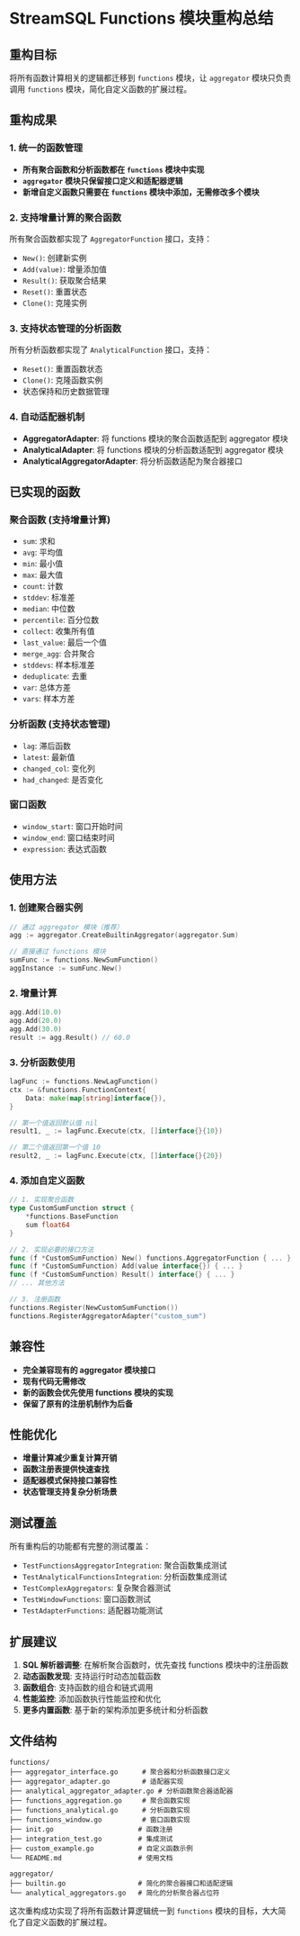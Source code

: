 # StreamSQL Functions 模块重构总结

## 重构目标

将所有函数计算相关的逻辑都迁移到 `functions` 模块，让 `aggregator` 模块只负责调用 `functions` 模块，简化自定义函数的扩展过程。

## 重构成果

### 1. 统一的函数管理

- **所有聚合函数和分析函数都在 `functions` 模块中实现**
- **`aggregator` 模块只保留接口定义和适配器逻辑**
- **新增自定义函数只需要在 `functions` 模块中添加，无需修改多个模块**

### 2. 支持增量计算的聚合函数

所有聚合函数都实现了 `AggregatorFunction` 接口，支持：
- `New()`: 创建新实例
- `Add(value)`: 增量添加值
- `Result()`: 获取聚合结果
- `Reset()`: 重置状态
- `Clone()`: 克隆实例

### 3. 支持状态管理的分析函数

所有分析函数都实现了 `AnalyticalFunction` 接口，支持：
- `Reset()`: 重置函数状态
- `Clone()`: 克隆函数实例
- 状态保持和历史数据管理

### 4. 自动适配器机制

- **AggregatorAdapter**: 将 functions 模块的聚合函数适配到 aggregator 模块
- **AnalyticalAdapter**: 将 functions 模块的分析函数适配到 aggregator 模块
- **AnalyticalAggregatorAdapter**: 将分析函数适配为聚合器接口

## 已实现的函数

### 聚合函数 (支持增量计算)
- `sum`: 求和
- `avg`: 平均值
- `min`: 最小值
- `max`: 最大值
- `count`: 计数
- `stddev`: 标准差
- `median`: 中位数
- `percentile`: 百分位数
- `collect`: 收集所有值
- `last_value`: 最后一个值
- `merge_agg`: 合并聚合
- `stddevs`: 样本标准差
- `deduplicate`: 去重
- `var`: 总体方差
- `vars`: 样本方差

### 分析函数 (支持状态管理)
- `lag`: 滞后函数
- `latest`: 最新值
- `changed_col`: 变化列
- `had_changed`: 是否变化

### 窗口函数
- `window_start`: 窗口开始时间
- `window_end`: 窗口结束时间
- `expression`: 表达式函数

## 使用方法

### 1. 创建聚合器实例

```go
// 通过 aggregator 模块（推荐）
agg := aggregator.CreateBuiltinAggregator(aggregator.Sum)

// 直接通过 functions 模块
sumFunc := functions.NewSumFunction()
aggInstance := sumFunc.New()
```

### 2. 增量计算

```go
agg.Add(10.0)
agg.Add(20.0)
agg.Add(30.0)
result := agg.Result() // 60.0
```

### 3. 分析函数使用

```go
lagFunc := functions.NewLagFunction()
ctx := &functions.FunctionContext{
    Data: make(map[string]interface{}),
}

// 第一个值返回默认值 nil
result1, _ := lagFunc.Execute(ctx, []interface{}{10})

// 第二个值返回第一个值 10
result2, _ := lagFunc.Execute(ctx, []interface{}{20})
```

### 4. 添加自定义函数

```go
// 1. 实现聚合函数
type CustomSumFunction struct {
    *functions.BaseFunction
    sum float64
}

// 2. 实现必要的接口方法
func (f *CustomSumFunction) New() functions.AggregatorFunction { ... }
func (f *CustomSumFunction) Add(value interface{}) { ... }
func (f *CustomSumFunction) Result() interface{} { ... }
// ... 其他方法

// 3. 注册函数
functions.Register(NewCustomSumFunction())
functions.RegisterAggregatorAdapter("custom_sum")
```

## 兼容性

- **完全兼容现有的 aggregator 模块接口**
- **现有代码无需修改**
- **新的函数会优先使用 functions 模块的实现**
- **保留了原有的注册机制作为后备**

## 性能优化

- **增量计算减少重复计算开销**
- **函数注册表提供快速查找**
- **适配器模式保持接口兼容性**
- **状态管理支持复杂分析场景**

## 测试覆盖

所有重构后的功能都有完整的测试覆盖：
- `TestFunctionsAggregatorIntegration`: 聚合函数集成测试
- `TestAnalyticalFunctionsIntegration`: 分析函数集成测试
- `TestComplexAggregators`: 复杂聚合器测试
- `TestWindowFunctions`: 窗口函数测试
- `TestAdapterFunctions`: 适配器功能测试

## 扩展建议

1. **SQL 解析器调整**: 在解析聚合函数时，优先查找 functions 模块中的注册函数
2. **动态函数发现**: 支持运行时动态加载函数
3. **函数组合**: 支持函数的组合和链式调用
4. **性能监控**: 添加函数执行性能监控和优化
5. **更多内置函数**: 基于新的架构添加更多统计和分析函数

## 文件结构

```
functions/
├── aggregator_interface.go      # 聚合器和分析函数接口定义
├── aggregator_adapter.go        # 适配器实现
├── analytical_aggregator_adapter.go # 分析函数聚合器适配器
├── functions_aggregation.go     # 聚合函数实现
├── functions_analytical.go      # 分析函数实现
├── functions_window.go          # 窗口函数实现
├── init.go                     # 函数注册
├── integration_test.go         # 集成测试
├── custom_example.go           # 自定义函数示例
└── README.md                   # 使用文档

aggregator/
├── builtin.go                  # 简化的聚合器接口和适配逻辑
└── analytical_aggregators.go   # 简化的分析聚合器占位符
```

这次重构成功实现了将所有函数计算逻辑统一到 `functions` 模块的目标，大大简化了自定义函数的扩展过程。 